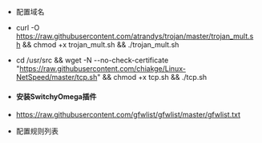 - 配置域名

- curl -O https://raw.githubusercontent.com/atrandys/trojan/master/trojan_mult.sh && chmod +x trojan_mult.sh && ./trojan_mult.sh

- cd /usr/src && wget -N --no-check-certificate "https://raw.githubusercontent.com/chiakge/Linux-NetSpeed/master/tcp.sh" && chmod +x tcp.sh && ./tcp.sh

- #### 安装SwitchyOmega插件

- https://raw.githubusercontent.com/gfwlist/gfwlist/master/gfwlist.txt

- 配置规则列表